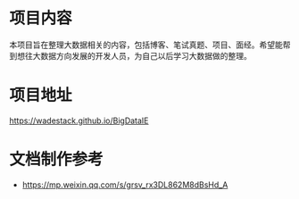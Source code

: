 # 项目内容

本项目旨在整理大数据相关的内容，包括博客、笔试真题、项目、面经。希望能帮到想往大数据方向发展的开发人员，为自己以后学习大数据做的整理。

# 项目地址

https://wadestack.github.io/BigDataIE

# 文档制作参考

- https://mp.weixin.qq.com/s/grsv_rx3DL862M8dBsHd_A

